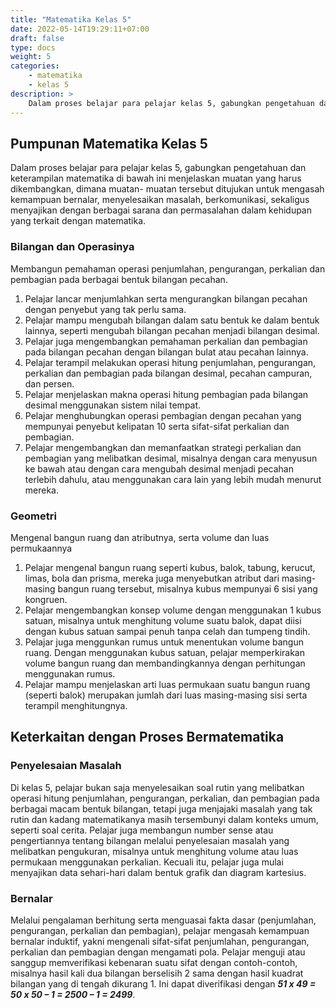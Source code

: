 ```yaml
---
title: "Matematika Kelas 5"
date: 2022-05-14T19:29:11+07:00
draft: false
type: docs
weight: 5
categories:
    - matematika
    - kelas 5
description: >
    Dalam proses belajar para pelajar kelas 5, gabungkan pengetahuan dan keterampilan matematika di bawah ini menjelaskan muatan yang harus dikembangkan, dimana muatan- muatan tersebut ditujukan untuk mengasah kemampuan bernalar, menyelesaikan masalah, berkomunikasi, sekaligus menyajikan dengan berbagai sarana dan permasalahan dalam kehidupan yang terkait dengan matematika.
---
```

## Pumpunan Matematika Kelas 5
Dalam proses belajar para pelajar kelas 5, gabungkan pengetahuan dan keterampilan matematika di bawah ini menjelaskan muatan yang harus dikembangkan, dimana muatan- muatan tersebut ditujukan untuk mengasah kemampuan bernalar, menyelesaikan masalah, berkomunikasi, sekaligus menyajikan dengan berbagai sarana dan permasalahan dalam kehidupan yang terkait dengan matematika.

### Bilangan dan Operasinya
Membangun pemahaman operasi penjumlahan, pengurangan, perkalian dan pembagian pada berbagai bentuk bilangan pecahan.
1. Pelajar lancar menjumlahkan serta mengurangkan bilangan pecahan dengan penyebut yang tak perlu sama. 
2. Pelajar mampu mengubah bilangan dalam satu bentuk ke dalam bentuk lainnya, seperti mengubah bilangan pecahan menjadi bilangan desimal. 
3. Pelajar juga mengembangkan pemahaman perkalian dan pembagian pada bilangan pecahan dengan bilangan bulat atau pecahan lainnya.
4. Pelajar terampil melakukan operasi hitung penjumlahan, pengurangan, perkalian dan pembagian pada bilangan desimal, pecahan campuran, dan persen.
5. Pelajar menjelaskan makna operasi hitung pembagian pada bilangan desimal menggunakan sistem nilai tempat.
6. Pelajar menghubungkan operasi pembagian dengan pecahan yang mempunyai penyebut kelipatan 10 serta sifat-sifat perkalian dan pembagian.
7. Pelajar mengembangkan dan memanfaatkan strategi perkalian dan pembagian yang melibatkan desimal, misalnya dengan cara menyusun ke bawah atau dengan cara mengubah desimal menjadi pecahan terlebih dahulu, atau menggunakan cara lain yang lebih mudah menurut mereka.

### Geometri
Mengenal bangun ruang dan atributnya, serta volume dan luas permukaannya
1. Pelajar mengenal bangun ruang seperti kubus, balok, tabung, kerucut, limas, bola dan prisma, mereka juga menyebutkan atribut dari masing-masing bangun ruang tersebut, misalnya kubus mempunyai 6 sisi yang kongruen. 
2. Pelajar mengembangkan konsep volume dengan menggunakan 1 kubus satuan, misalnya untuk menghitung volume suatu balok, dapat diisi dengan kubus satuan sampai penuh tanpa celah dan tumpeng tindih. 
3. Pelajar juga menggunkan rumus untuk menentukan volume bangun ruang. Dengan menggunakan kubus satuan, pelajar memperkirakan volume bangun ruang dan membandingkannya dengan perhitungan menggunakan rumus.
4. Pelajar mampu menjelaskan arti luas permukaan suatu bangun ruang (seperti balok) merupakan jumlah dari luas masing-masing sisi serta terampil menghitungnya.

## Keterkaitan dengan Proses Bermatematika
### Penyelesaian Masalah
Di kelas 5, pelajar bukan saja menyelesaikan soal rutin yang melibatkan operasi hitung penjumlahan, pengurangan, perkalian, dan pembagian pada berbagai macam bentuk bilangan, tetapi juga menjajaki masalah yang tak rutin dan kadang matematikanya masih tersembunyi dalam konteks umum, seperti soal cerita. Pelajar juga membangun number sense atau pengertiannya tentang bilangan melalui penyelesaian masalah yang melibatkan pengukuran, misalnya untuk menghitung volume atau luas permukaan menggunakan perkalian. Kecuali itu, pelajar juga mulai menyajikan data sehari-hari dalam bentuk grafik dan diagram kartesius.

### Bernalar
Melalui pengalaman berhitung serta menguasai fakta dasar (penjumlahan, pengurangan, perkalian dan pembagian), pelajar mengasah kemampuan bernalar induktif, yakni mengenali sifat-sifat penjumlahan, pengurangan, perkalian dan pembagian dengan mengamati pola. Pelajar menguji atau sanggup memverifikasi kebenaran suatu sifat dengan contoh-contoh, misalnya hasil kali dua bilangan berselisih 2 sama dengan hasil kuadrat bilangan yang di tengah dikurang 1. Ini dapat diverifikasi dengan ***51 x 49 = 50 x 50 – 1 = 2500 – 1 = 2499***.